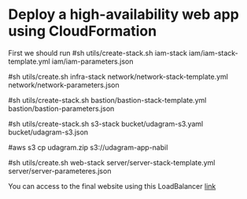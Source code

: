 # Deploy a high-availability web app using CloudFormation
First we should run 
#sh utils/create-stack.sh iam-stack iam/iam-stack-template.yml iam/iam-parameters.json
 
#sh utils/create.sh infra-stack network/network-stack-template.yml network/network-parameters.json

#sh utils/create-stack.sh bastion/bastion-stack-template.yml bastion/bastion-parameters.json


#sh utils/create-stack.sh s3-stack bucket/udagram-s3.yaml bucket/udagram-s3.json


#aws s3 cp udagram.zip s3://udagram-app-nabil


#sh utils/create.sh web-stack server/server-stack-template.yml server/server-parameteres.json

You can access to the final website using this LoadBalancer [link](http://webse-webap-1jwq89zq2hb3o-1982463860.us-west-2.elb.amazonaws.com/)
